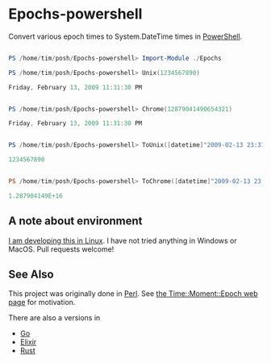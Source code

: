 # Epochs-powershell
Convert various epoch times to System.DateTime times in [PowerShell](https://github.com/PowerShell/PowerShell).

```powershell

PS /home/tim/posh/Epochs-powershell> Import-Module ./Epochs

PS /home/tim/posh/Epochs-powershell> Unix(1234567890)

Friday, February 13, 2009 11:31:30 PM


PS /home/tim/posh/Epochs-powershell> Chrome(12879041490654321)

Friday, February 13, 2009 11:31:30 PM


PS /home/tim/posh/Epochs-powershell> ToUnix([datetime]"2009-02-13 23:31:30")

1234567890


PS /home/tim/posh/Epochs-powershell> ToChrome([datetime]"2009-02-13 23:31:30")

1.287904149E+16
```

## A note about environment

[I am developing this in Linux](https://oylenshpeegul.wordpress.com/2016/10/29/testing-in-powershell/). I have not tried anything in Windows or MacOS. Pull requests welcome!

## See Also

This project was originally done in [Perl](https://github.com/oylenshpeegul/Time-Moment-Epoch). See [the Time::Moment::Epoch web page](http://oylenshpeegul.github.io/Time-Moment-Epoch/) for motivation.

There are also a versions in
- [Go](https://github.com/oylenshpeegul/epochs)
- [Elixir](https://github.com/oylenshpeegul/Epochs-elixir)
- [Rust](https://github.com/oylenshpeegul/Epochs-rust)

